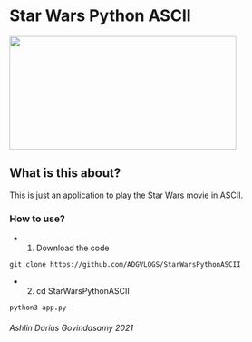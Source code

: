 # Star Wars Python ASCII

<img src="https://3.bp.blogspot.com/-pOMmFAcEtmQ/WHxRAx2MZPI/AAAAAAAAPpY/DL307ITtINInHlK-Cu3_SjjQDoJdVTY_gCLcB/s1600/Star-Wars%2Blogo.jpg" height="200px" width="400px">

## What is this about?
<p>This is just an application to play the Star Wars movie in ASCII.</p>

### How to use?

- 1. Download the code

````
git clone https://github.com/ADGVLOGS/StarWarsPythonASCII
````

- 2. cd StarWarsPythonASCII

````
python3 app.py
````

###### Ashlin Darius Govindasamy 2021
